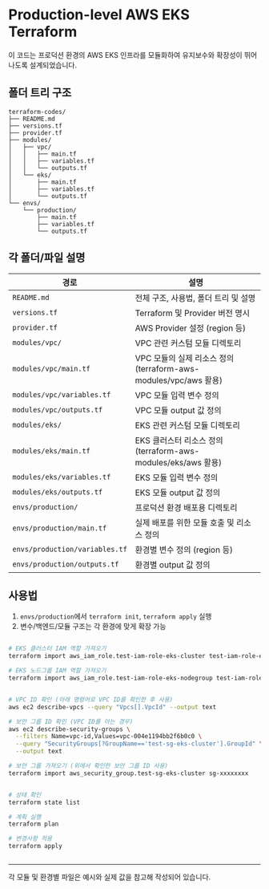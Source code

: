 # Production-level AWS EKS Terraform

이 코드는 프로덕션 환경의 AWS EKS 인프라를 모듈화하여 유지보수와 확장성이 뛰어나도록 설계되었습니다.

## 폴더 트리 구조

```text
terraform-codes/
├── README.md
├── versions.tf
├── provider.tf
├── modules/
│   ├── vpc/
│   │   ├── main.tf
│   │   ├── variables.tf
│   │   └── outputs.tf
│   └── eks/
│       ├── main.tf
│       ├── variables.tf
│       └── outputs.tf
└── envs/
    └── production/
        ├── main.tf
        ├── variables.tf
        └── outputs.tf
```

## 각 폴더/파일 설명

| 경로 | 설명 |
|---|---|
| `README.md` | 전체 구조, 사용법, 폴더 트리 및 설명 |
| `versions.tf` | Terraform 및 Provider 버전 명시 |
| `provider.tf` | AWS Provider 설정 (region 등) |
| `modules/vpc/` | VPC 관련 커스텀 모듈 디렉토리 |
| `modules/vpc/main.tf` | VPC 모듈의 실제 리소스 정의 (terraform-aws-modules/vpc/aws 활용) |
| `modules/vpc/variables.tf` | VPC 모듈 입력 변수 정의 |
| `modules/vpc/outputs.tf` | VPC 모듈 output 값 정의 |
| `modules/eks/` | EKS 관련 커스텀 모듈 디렉토리 |
| `modules/eks/main.tf` | EKS 클러스터 리소스 정의 (terraform-aws-modules/eks/aws 활용) |
| `modules/eks/variables.tf` | EKS 모듈 입력 변수 정의 |
| `modules/eks/outputs.tf` | EKS 모듈 output 값 정의 |
| `envs/production/` | 프로덕션 환경 배포용 디렉토리 |
| `envs/production/main.tf` | 실제 배포를 위한 모듈 호출 및 리소스 정의 |
| `envs/production/variables.tf` | 환경별 변수 정의 (region 등) |
| `envs/production/outputs.tf` | 환경별 output 값 정의 |

## 사용법
1. `envs/production`에서 `terraform init`, `terraform apply` 실행
2. 변수/백엔드/모듈 구조는 각 환경에 맞게 확장 가능



```bash

# EKS 클러스터 IAM 역할 가져오기
terraform import aws_iam_role.test-iam-role-eks-cluster test-iam-role-eks-cluster

# EKS 노드그룹 IAM 역할 가져오기
terraform import aws_iam_role.test-iam-role-eks-nodegroup test-iam-role-eks-nodegroup


# VPC ID 확인 (아래 명령어로 VPC ID를 확인한 후 사용)
aws ec2 describe-vpcs --query "Vpcs[].VpcId" --output text

# 보안 그룹 ID 확인 (VPC ID를 아는 경우)
aws ec2 describe-security-groups \
  --filters Name=vpc-id,Values=vpc-004e1194bb2f6b0c0 \
  --query "SecurityGroups[?GroupName=='test-sg-eks-cluster'].GroupId" \
  --output text

# 보안 그룹 가져오기 (위에서 확인한 보안 그룹 ID 사용)
terraform import aws_security_group.test-sg-eks-cluster sg-xxxxxxxx


# 상태 확인
terraform state list

# 계획 실행
terraform plan

# 변경사항 적용
terraform apply



```
---
각 모듈 및 환경별 파일은 예시와 실제 값을 참고해 작성되어 있습니다.
